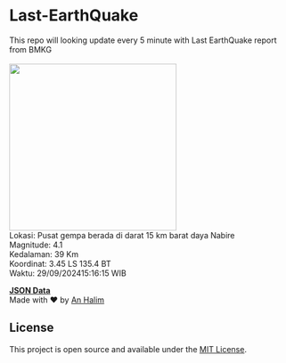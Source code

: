 # Last-EarthQuake
This repo will looking update every 5 minute with Last EarthQuake report from BMKG
<br>
<br>
<img src="https://static.bmkg.go.id/20240929151615.mmi.jpg" width="300"/>
<br>
Lokasi: Pusat gempa berada di darat 15 km barat daya Nabire <br>
Magnitude: 4.1 <br>
Kedalaman: 39 Km <br>
Koordinat: 3.45 LS 135.4 BT <br>
Waktu: 29/09/202415:16:15 WIB <br>

<a href="./data/data.json">**JSON Data**</a>
<br>
Made with ❤️ by <a href="https://github.com/an-halim">An Halim</a>
## License

This project is open source and available under the [MIT License](LICENSE).
